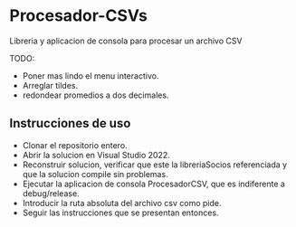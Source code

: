 # Procesador-CSVs
Libreria y aplicacion de consola para procesar un archivo CSV

TODO:
* Poner mas lindo el menu interactivo.
* Arreglar tildes.
* redondear promedios a dos decimales.

## Instrucciones de uso
* Clonar el repositorio entero.
* Abrir la solucion en Visual Studio 2022.
* Reconstruir solucion, verificar que este la libreriaSocios referenciada y que la solucion compile sin problemas.
* Ejecutar la aplicacion de consola ProcesadorCSV, que es indiferente a debug/release.
* Introducir la ruta absoluta del archivo csv como pide.
* Seguir las instrucciones que se presentan entonces.